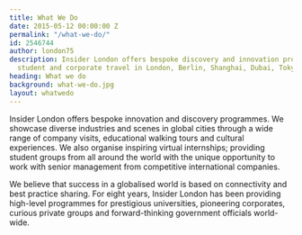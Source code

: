 ```yaml
---
title: What We Do
date: 2015-05-12 00:00:00 Z
permalink: "/what-we-do/"
id: 2546744
author: london75
description: Insider London offers bespoke discovery and innovation programmes for
  student and corporate travel in London, Berlin, Shanghai, Dubai, Tokyo and more.
heading: What we do
background: what-we-do.jpg
layout: whatwedo
---
```


Insider London offers bespoke innovation and discovery programmes. We showcase diverse industries and scenes in global cities through a wide range of company visits, educational walking tours and cultural experiences. We also organise inspiring virtual internships; providing student groups from all around the world with the unique opportunity to work with senior management from competitive international companies. 

We believe that success in a globalised world is based on connectivity and best practice sharing. For eight years, Insider London has been providing high-level programmes for prestigious universities, pioneering corporates, curious private groups and forward-thinking government officials world-wide.
